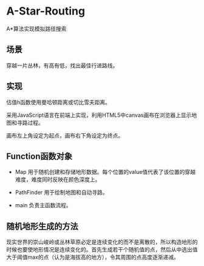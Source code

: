 A-Star-Routing
==============

A*算法实现模拟路径搜索


## 场景
穿越一片丛林，有高有低，找出最佳行进路线。

## 实现
估值h函数使用曼哈顿距离或切比雪夫距离。

采用JavaScript语言在前端上实现，利用HTML5中canvas画布在浏览器上显示地图和寻路过程。

画布左上角设定为起点，画布右下角设定为终点。

## Function函数对象
* Map 用于随机创建和存储地形数据。每个位置的value值代表了该位置的穿越难度，难度同时反映在颜色深度上。

* PathFinder 用于绘制地图和自动寻路。

* main 负责主函数流程。


## 随机地形生成的方法
现实世界的崇山峻岭或丛林草原必定是连续变化的而不是离散的，所以构造地形的时候也要使地形情况是连续变化的。首先生成若干个随机值的点，然后从中选出值大于阈值max的点（认为是海拔高的地方），令其周围的点高度逐渐递减。
